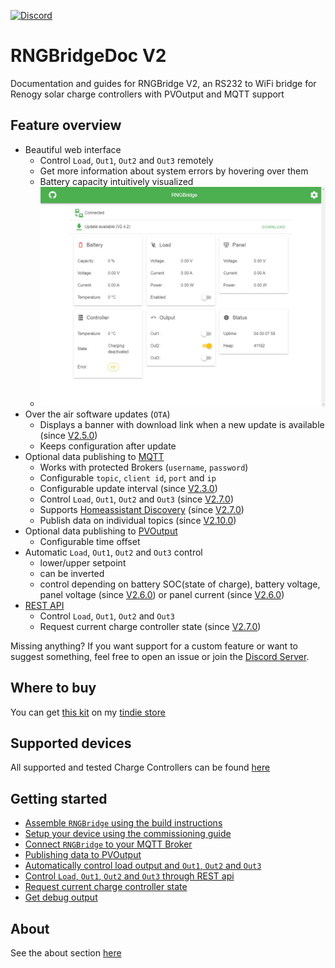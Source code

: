 [![Discord](https://img.shields.io/discord/781219798931603527.svg?label=enwi&logo=discord&logoColor=ffffff&color=7389D8&labelColor=6A7EC2)](https://discord.gg/YxVyJWX62h)

# RNGBridgeDoc V2
Documentation and guides for RNGBridge V2, an RS232 to WiFi bridge for Renogy solar charge controllers with PVOutput and MQTT support
<!-- ![pcb](https://github.com/enwi/RNGBridgeDoc/blob/v2/images/populated_pcb.jpg) -->

## Feature overview
- Beautiful web interface
   - Control `Load`, `Out1`, `Out2` and `Out3` remotely
   - Get more information about system errors by hovering over them
   - Battery capacity intuitively visualized
   - ![web interface](https://github.com/enwi/RNGBridgeDoc/blob/v2/images/webinterface.png)
- Over the air software updates (`OTA`)
   - Displays a banner with download link when a new update is available (since [V2.5.0](https://github.com/enwi/RNGBridgeDoc/releases/tag/2.5.0))
   - Keeps configuration after update
- Optional data publishing to [MQTT](https://en.wikipedia.org/wiki/MQTT)
   - Works with protected Brokers (`username`, `password`)
   - Configurable `topic`, `client id`, `port` and `ip`
   - Configurable update interval (since [V2.3.0](https://github.com/enwi/RNGBridgeDoc/releases/tag/2.3.0))
   - Control `Load`, `Out1`, `Out2` and `Out3` (since [V2.7.0](https://github.com/enwi/RNGBridgeDoc/releases/tag/2.7.0))
   - Supports [Homeassistant Discovery](https://www.home-assistant.io/docs/mqtt/discovery/) (since [V2.7.0](https://github.com/enwi/RNGBridgeDoc/releases/tag/2.7.0))
   - Publish data on individual topics (since [V2.10.0](https://github.com/enwi/RNGBridgeDoc/releases/tag/2.10.0))
- Optional data publishing to [PVOutput](https://pvoutput.org)
   - Configurable time offset
- Automatic `Load`, `Out1`, `Out2` and `Out3` control
   - lower/upper setpoint
   - can be inverted
   - control depending on battery SOC(state of charge), battery voltage, panel voltage (since [V2.6.0](https://github.com/enwi/RNGBridgeDoc/releases/tag/2.6.0)) or panel current (since [V2.6.0](https://github.com/enwi/RNGBridgeDoc/releases/tag/2.6.0))
- [REST API](https://github.com/enwi/RNGBridgeDoc/blob/v2/rest.md)
   - Control `Load`, `Out1`, `Out2` and `Out3`
   - Request current charge controller state (since [V2.7.0](https://github.com/enwi/RNGBridgeDoc/releases/tag/2.7.0))

Missing anything? If you want support for a custom feature or want to suggest something, feel free to open an issue or join the [Discord Server](https://discord.gg/YxVyJWX62h).

## Where to buy
You can get [this kit](https://www.tindie.com/products/21360/) on my [tindie store](https://www.tindie.com/stores/enwi/#store-section-products)

## Supported devices
All supported and tested Charge Controllers can be found [here](https://github.com/enwi/RNGBridgeDoc/blob/main/controllers.md)

## Getting started
- [Assemble `RNGBridge` using the build instructions](https://github.com/enwi/RNGBridgeDoc/blob/v2/soldering.md)
- [Setup your device using the commissioning guide](https://github.com/enwi/RNGBridgeDoc/blob/v2/comissioning.md)
- [Connect `RNGBridge` to your MQTT Broker](https://github.com/enwi/RNGBridgeDoc/blob/v2/mqtt.md)
- [Publishing data to PVOutput](https://github.com/enwi/RNGBridgeDoc/blob/v2/pvoutput.md)
- [Automatically control load output and `Out1`, `Out2` and `Out3`](https://github.com/enwi/RNGBridgeDoc/blob/v2/control.md)
- [Control `Load`, `Out1`, `Out2` and `Out3` through REST api](https://github.com/enwi/RNGBridgeDoc/blob/v2/rest.md)
- [Request current charge controller state](https://github.com/enwi/RNGBridgeDoc/blob/v2/rest.md)
- [Get debug output](https://github.com/enwi/RNGBridgeDoc/blob/v2/debugging.md)

## About
See the about section [here](https://github.com/enwi/RNGBridgeDoc/blob/v2/about.md)
